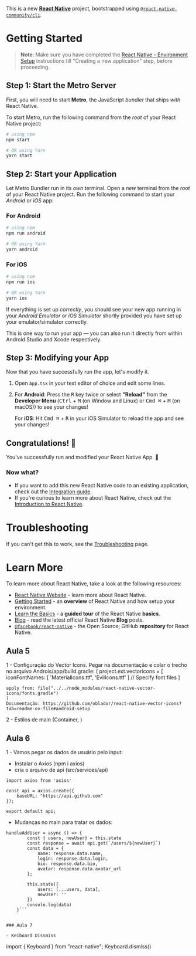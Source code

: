 This is a new [**React Native**](https://reactnative.dev) project, bootstrapped using [`@react-native-community/cli`](https://github.com/react-native-community/cli).

# Getting Started

>**Note**: Make sure you have completed the [React Native - Environment Setup](https://reactnative.dev/docs/environment-setup) instructions till "Creating a new application" step, before proceeding.

## Step 1: Start the Metro Server

First, you will need to start **Metro**, the JavaScript _bundler_ that ships _with_ React Native.

To start Metro, run the following command from the _root_ of your React Native project:

```bash
# using npm
npm start

# OR using Yarn
yarn start
```

## Step 2: Start your Application

Let Metro Bundler run in its _own_ terminal. Open a _new_ terminal from the _root_ of your React Native project. Run the following command to start your _Android_ or _iOS_ app:

### For Android

```bash
# using npm
npm run android

# OR using Yarn
yarn android
```

### For iOS

```bash
# using npm
npm run ios

# OR using Yarn
yarn ios
```

If everything is set up _correctly_, you should see your new app running in your _Android Emulator_ or _iOS Simulator_ shortly provided you have set up your emulator/simulator correctly.

This is one way to run your app — you can also run it directly from within Android Studio and Xcode respectively.

## Step 3: Modifying your App

Now that you have successfully run the app, let's modify it.

1. Open `App.tsx` in your text editor of choice and edit some lines.
2. For **Android**: Press the <kbd>R</kbd> key twice or select **"Reload"** from the **Developer Menu** (<kbd>Ctrl</kbd> + <kbd>M</kbd> (on Window and Linux) or <kbd>Cmd ⌘</kbd> + <kbd>M</kbd> (on macOS)) to see your changes!

   For **iOS**: Hit <kbd>Cmd ⌘</kbd> + <kbd>R</kbd> in your iOS Simulator to reload the app and see your changes!

## Congratulations! :tada:

You've successfully run and modified your React Native App. :partying_face:

### Now what?

- If you want to add this new React Native code to an existing application, check out the [Integration guide](https://reactnative.dev/docs/integration-with-existing-apps).
- If you're curious to learn more about React Native, check out the [Introduction to React Native](https://reactnative.dev/docs/getting-started).

# Troubleshooting

If you can't get this to work, see the [Troubleshooting](https://reactnative.dev/docs/troubleshooting) page.

# Learn More

To learn more about React Native, take a look at the following resources:

- [React Native Website](https://reactnative.dev) - learn more about React Native.
- [Getting Started](https://reactnative.dev/docs/environment-setup) - an **overview** of React Native and how setup your environment.
- [Learn the Basics](https://reactnative.dev/docs/getting-started) - a **guided tour** of the React Native **basics**.
- [Blog](https://reactnative.dev/blog) - read the latest official React Native **Blog** posts.
- [`@facebook/react-native`](https://github.com/facebook/react-native) - the Open Source; GitHub **repository** for React Native.


## Aula 5
1 - Configuração do Vector Icons.
Pegar na documentação e colar o trecho no arquivo Androis/app/build.gradle:
(
project.ext.vectoricons = [
    iconFontNames: [ 'MaterialIcons.ttf', 'EvilIcons.ttf' ] // Specify font files
]

```
apply from: file("../../node_modules/react-native-vector-icons/fonts.gradle") 
)
Documentação: https://github.com/oblador/react-native-vector-icons?tab=readme-ov-file#android-setup
```

2 - Estilos de main (Container, )

## Aula 6

1 - Vamos pegar os dados de usuário pelo input:

- Instalar o Axios (npm i axios)
- cria o arquivo de api (src/services/api)
```
import axios from 'axios'

const api = axios.create({
    baseURL: "https://api.github.com"
});

export default api;
```

- Mudanças no main para tratar os dados:

```
handleAddUser = async () => {
        const { users, newUser} = this.state
        const response = await api.get(`/users/${newUser}`)
        const data = {
            name: response.data.name,
            login: response.data.login,
            bio: response.data.bio,
            avatar: response.data.avatar_url
        };

        this.state({
            users: [...users, data],
            newUser: ''
        })
        console.log(data)
    }```


### Aula 7

- Keiboard Dissmiss

```
import { Keyboard } from "react-native";
        Keyboard.dismiss()
```